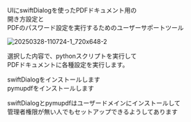 UIにswiftDialogを使ったPDFドキュメント用の  
開き方設定と  
PDFのパスワード設定を実行するためのユーザーサポートツール   
  
![20250328-110724-1_720x648-2](https://github.com/user-attachments/assets/fb1ae86f-2a51-4f93-9ae2-db47cca4f07e)
  
  
選択した内容で、pythonスクリプトを実行して  
PDFドキュメントに各種設定を実行します。  
  
swiftDialogをインストールします  
pymupdfをインストールします  
  
swiftDialogとpymupdfはユーザードメインにインストールして  
管理者権限が無い人でもセットアップできるようしてあります  
  
